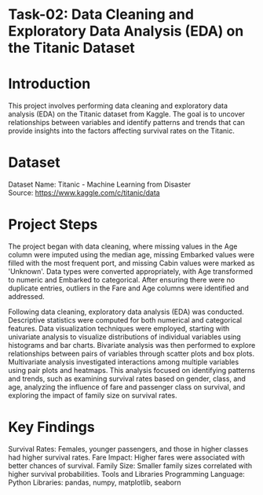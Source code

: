 # Task-02: Data Cleaning and Exploratory Data Analysis (EDA) on the Titanic Dataset
# Introduction
This project involves performing data cleaning and exploratory data analysis (EDA) on the Titanic dataset from Kaggle. The goal is to uncover relationships between variables and identify patterns and trends that can provide insights into the factors affecting survival rates on the Titanic.

# Dataset
Dataset Name: Titanic - Machine Learning from Disaster      
Source: https://www.kaggle.com/c/titanic/data

# Project Steps
The project began with data cleaning, where missing values in the Age column were imputed using the median age, missing Embarked values were filled with the most frequent port, and missing Cabin values were marked as 'Unknown'. Data types were converted appropriately, with Age transformed to numeric and Embarked to categorical. After ensuring there were no duplicate entries, outliers in the Fare and Age columns were identified and addressed.

Following data cleaning, exploratory data analysis (EDA) was conducted. Descriptive statistics were computed for both numerical and categorical features. Data visualization techniques were employed, starting with univariate analysis to visualize distributions of individual variables using histograms and bar charts. Bivariate analysis was then performed to explore relationships between pairs of variables through scatter plots and box plots. Multivariate analysis investigated interactions among multiple variables using pair plots and heatmaps. This analysis focused on identifying patterns and trends, such as examining survival rates based on gender, class, and age, analyzing the influence of fare and passenger class on survival, and exploring the impact of family size on survival rates.

# Key Findings
Survival Rates: Females, younger passengers, and those in higher classes had higher survival rates.
Fare Impact: Higher fares were associated with better chances of survival.
Family Size: Smaller family sizes correlated with higher survival probabilities.
Tools and Libraries
Programming Language: Python
Libraries: pandas, numpy, matplotlib, seaborn
